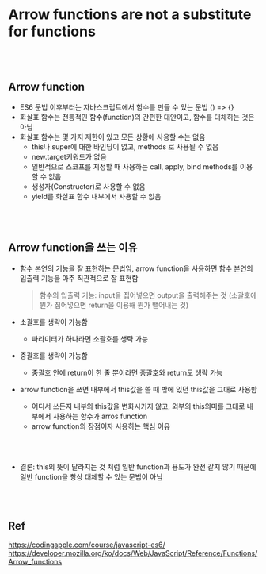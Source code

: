 # Arrow functions are not a substitute for functions


<br>
<br>

## Arrow function
* ES6 문법 이후부터는 자바스크립트에서 함수를 만들 수 있는 문법 () => {}
* 화살표 함수는 전통적인 함수(function)의 간편한 대안이고, 함수를 대체하는 것은 아님
* 화살표 함수는 몇 가지 제한이 있고 모든 상황에 사용할 수는 없음
    * this나 super에 대한 바인딩이 없고, methods 로 사용될 수 없음
    * new.target키워드가 없음
    * 일반적으로 스코프를 지정할 때 사용하는 call, apply, bind methods를 이용할 수 없음
    * 생성자(Constructor)로 사용할 수 없음
    * yield를 화살표 함수 내부에서 사용할 수 없음

<br>
<br>

##  Arrow function을 쓰는 이유
* 함수 본연의 기능을 잘 표현하는 문법임, arrow function을 사용하면 함수 본연의 입출력 기능을 아주 직관적으로 잘 표현함
    > 함수의 입출력 기능: input을 집어넣으면 output을 출력해주는 것 (소괄호에 뭔가 집어넣으면 return을 이용해 뭔가 뱉어내는 것)

* 소괄호를 생략이 가능함
   * 파라미터가 하나라면 소괄호를 생략 가능

* 중괄호를 생략이 가능함
   * 중괄호 안에 return이 한 줄 뿐이라면 중괄호와 return도 생략 가능

* arrow function을 쓰면 내부에서 this값을 쓸 때 밖에 있던 this값을 그대로 사용함
   * 어디서 쓰든지 내부의 this값을 변화시키지 않고, 외부의 this의미를 그대로 내부에서 사용하는 함수가 arros function
   * arrow function의 장점이자 사용하는 핵심 이유


<br>
<br>

* 결론: this의 뜻이 달라지는 것 처럼 일반 function과 용도가 완전 같지 않기 때문에 일반 function을 항상 대체할 수 있는 문법이 아님

<br>
<br>


## Ref
https://codingapple.com/course/javascript-es6/  
https://developer.mozilla.org/ko/docs/Web/JavaScript/Reference/Functions/Arrow_functions

